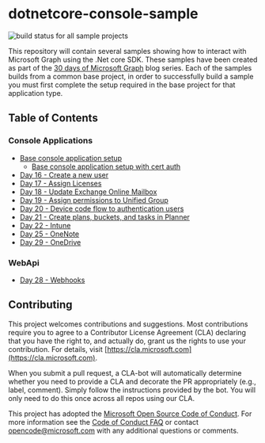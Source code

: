 # dotnetcore-console-sample

![build status for all sample projects](https://github.com/microsoftgraph/dotnetcore-console-sample/workflows/build/badge.svg)

This repository will contain several samples showing how to interact with Microsoft Graph using the .Net core SDK.
These samples have been created as part of the [30 days of Microsoft Graph](https://aka.ms/30DaysMSGraph) blog series.
Each of the samples builds from a common base project, in order to successfully build a sample you must first complete the setup required in the base project for that application type.

## Table of Contents

### Console Applications

- [Base console application setup](./base-console-app)
  - [Base console application setup with cert auth](./base-console-app-cert)
- [Day 16 - Create a new user](./day16-create-user)
- [Day 17 - Assign Licenses](./day17-assign-license)
- [Day 18 - Update Exchange Online Mailbox](./day18-mailbox)
- [Day 19 - Assign permissions to Unified Group](./day19-assign-permissions)
- [Day 20 - Device code flow to authentication users](./day20-devicecode)
- [Day 21 - Create plans, buckets, and tasks in Planner](./day21-planner)
- [Day 22 - Intune](./day22-intune)
- [Day 25 - OneNote](./day25-onenote)
- [Day 29 - OneDrive](./day29-onedrive)

### WebApi

- [Day 28 - Webhooks](./day28-webhooks)

## Contributing

This project welcomes contributions and suggestions.  Most contributions require you to agree to a
Contributor License Agreement (CLA) declaring that you have the right to, and actually do, grant us
the rights to use your contribution. For details, visit [https://cla.microsoft.com](https://cla.microsoft.com).

When you submit a pull request, a CLA-bot will automatically determine whether you need to provide
a CLA and decorate the PR appropriately (e.g., label, comment). Simply follow the instructions
provided by the bot. You will only need to do this once across all repos using our CLA.

This project has adopted the [Microsoft Open Source Code of Conduct](https://opensource.microsoft.com/codeofconduct/).
For more information see the [Code of Conduct FAQ](https://opensource.microsoft.com/codeofconduct/faq/) or
contact [opencode@microsoft.com](mailto:opencode@microsoft.com) with any additional questions or comments.
